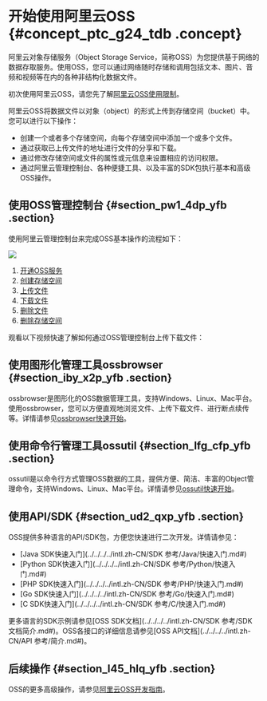 # 开始使用阿里云OSS {#concept_ptc_g24_tdb .concept}

阿里云对象存储服务（Object Storage Service，简称OSS）为您提供基于网络的数据存取服务。使用OSS，您可以通过网络随时存储和调用包括文本、图片、音频和视频等在内的各种非结构化数据文件。

初次使用阿里云OSS，请您先了解[阿里云OSS使用限制](../../../../intl.zh-CN/产品简介/使用限制.md#)。

阿里云OSS将数据文件以对象（object）的形式上传到存储空间（bucket）中。您可以进行以下操作：

-   创建一个或者多个存储空间，向每个存储空间中添加一个或多个文件。
-   通过获取已上传文件的地址进行文件的分享和下载。
-   通过修改存储空间或文件的属性或元信息来设置相应的访问权限。
-   通过阿里云管理控制台、各种便捷工具、以及丰富的SDK包执行基本和高级OSS操作。

## 使用OSS管理控制台 {#section_pw1_4dp_yfb .section}

使用阿里云管理控制台来完成OSS基本操作的流程如下：

![](http://static-aliyun-doc.oss-cn-hangzhou.aliyuncs.com/assets/img/4330/1545015823919_zh-CN.jpg)

1.  [开通OSS服务](intl.zh-CN/快速入门/开通OSS服务.md#)
2.  [创建存储空间](intl.zh-CN/快速入门/创建存储空间.md#)
3.  [上传文件](intl.zh-CN/快速入门/上传文件.md#)
4.  [下载文件](intl.zh-CN/快速入门/下载文件.md#)
5.  [删除文件](intl.zh-CN/快速入门/删除文件.md#)
6.  [删除存储空间](intl.zh-CN/快速入门/删除存储空间.md#)

观看以下视频快速了解如何通过OSS管理控制台上传下载文件：

## 使用图形化管理工具ossbrowser {#section_iby_x2p_yfb .section}

ossbrowser是图形化的OSS数据管理工具，支持Windows、Linux、Mac平台。使用ossbrowser，您可以方便直观地浏览文件、上传下载文件、进行断点续传等。详情请参见[ossbrowser快速开始](../../../../intl.zh-CN/常用工具/ossbrowser/快速开始.md#)。

## 使用命令行管理工具ossutil {#section_lfg_cfp_yfb .section}

ossutil是以命令行方式管理OSS数据的工具，提供方便、简洁、丰富的Object管理命令，支持Windows、Linux、Mac平台。详情请参见[ossutil快速开始](../../../../intl.zh-CN/常用工具/ossutil/快速开始.md#)。

## 使用API/SDK {#section_ud2_qxp_yfb .section}

OSS提供多种语言的API/SDK包，方便您快速进行二次开发。详情请参见：

-   [Java SDK快速入门](../../../../intl.zh-CN/SDK 参考/Java/快速入门.md#)
-   [Python SDK快速入门](../../../../intl.zh-CN/SDK 参考/Python/快速入门.md#)
-   [PHP SDK快速入门](../../../../intl.zh-CN/SDK 参考/PHP/快速入门.md#)
-   [Go SDK快速入门](../../../../intl.zh-CN/SDK 参考/Go/快速入门.md#)
-   [C SDK快速入门](../../../../intl.zh-CN/SDK 参考/C/快速入门.md#)

更多语言的SDK示例请参见[OSS SDK文档](../../../../intl.zh-CN/SDK 参考/SDK 文档简介.md#)。OSS各接口的详细信息请参见[OSS API文档](../../../../intl.zh-CN/API 参考/简介.md#)。

## 后续操作 {#section_l45_hlq_yfb .section}

OSS的更多高级操作，请参见[阿里云OSS开发指南](../../../../intl.zh-CN/开发指南/基本概念介绍.md#)。

